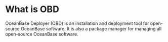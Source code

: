 # What is OBD

OceanBase Deployer (OBD) is an installation and deployment tool for open-source OceanBase software. It is also a package manager for managing all open-source OceanBase software.
